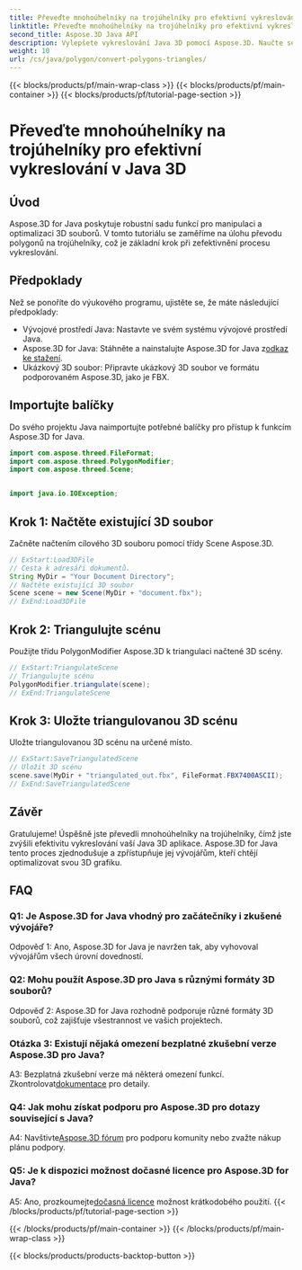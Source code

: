 ```yaml
---
title: Převeďte mnohoúhelníky na trojúhelníky pro efektivní vykreslování v Java 3D
linktitle: Převeďte mnohoúhelníky na trojúhelníky pro efektivní vykreslování v Java 3D
second_title: Aspose.3D Java API
description: Vylepšete vykreslování Java 3D pomocí Aspose.3D. Naučte se převádět mnohoúhelníky na trojúhelníky pro optimální výkon. Stáhněte si nyní pro bezproblémový 3D vývoj.
weight: 10
url: /cs/java/polygon/convert-polygons-triangles/
---
```


{{< blocks/products/pf/main-wrap-class >}}
{{< blocks/products/pf/main-container >}}
{{< blocks/products/pf/tutorial-page-section >}}

# Převeďte mnohoúhelníky na trojúhelníky pro efektivní vykreslování v Java 3D

## Úvod

Aspose.3D for Java poskytuje robustní sadu funkcí pro manipulaci a optimalizaci 3D souborů. V tomto tutoriálu se zaměříme na úlohu převodu polygonů na trojúhelníky, což je základní krok při zefektivnění procesu vykreslování.

## Předpoklady

Než se ponoříte do výukového programu, ujistěte se, že máte následující předpoklady:

- Vývojové prostředí Java: Nastavte ve svém systému vývojové prostředí Java.
-  Aspose.3D for Java: Stáhněte a nainstalujte Aspose.3D for Java z[odkaz ke stažení](https://releases.aspose.com/3d/java/).
- Ukázkový 3D soubor: Připravte ukázkový 3D soubor ve formátu podporovaném Aspose.3D, jako je FBX.

## Importujte balíčky

Do svého projektu Java naimportujte potřebné balíčky pro přístup k funkcím Aspose.3D for Java.

```java
import com.aspose.threed.FileFormat;
import com.aspose.threed.PolygonModifier;
import com.aspose.threed.Scene;


import java.io.IOException;
```

## Krok 1: Načtěte existující 3D soubor

Začněte načtením cílového 3D souboru pomocí třídy Scene Aspose.3D.

```java
// ExStart:Load3DFile
// Cesta k adresáři dokumentů.
String MyDir = "Your Document Directory";
// Načtěte existující 3D soubor
Scene scene = new Scene(MyDir + "document.fbx");
// ExEnd:Load3DFile
```

## Krok 2: Triangulujte scénu

Použijte třídu PolygonModifier Aspose.3D k triangulaci načtené 3D scény.

```java
// ExStart:TriangulateScene
// Triangulujte scénu
PolygonModifier.triangulate(scene);
// ExEnd:TriangulateScene
```

## Krok 3: Uložte triangulovanou 3D scénu

Uložte triangulovanou 3D scénu na určené místo.

```java
// ExStart:SaveTriangulatedScene
// Uložit 3D scénu
scene.save(MyDir + "triangulated_out.fbx", FileFormat.FBX7400ASCII);
// ExEnd:SaveTriangulatedScene
```

## Závěr

Gratulujeme! Úspěšně jste převedli mnohoúhelníky na trojúhelníky, čímž jste zvýšili efektivitu vykreslování vaší Java 3D aplikace. Aspose.3D for Java tento proces zjednodušuje a zpřístupňuje jej vývojářům, kteří chtějí optimalizovat svou 3D grafiku.

## FAQ

### Q1: Je Aspose.3D for Java vhodný pro začátečníky i zkušené vývojáře?

Odpověď 1: Ano, Aspose.3D for Java je navržen tak, aby vyhovoval vývojářům všech úrovní dovedností.

### Q2: Mohu použít Aspose.3D pro Java s různými formáty 3D souborů?

Odpověď 2: Aspose.3D for Java rozhodně podporuje různé formáty 3D souborů, což zajišťuje všestrannost ve vašich projektech.

### Otázka 3: Existují nějaká omezení bezplatné zkušební verze Aspose.3D pro Java?

A3: Bezplatná zkušební verze má některá omezení funkcí. Zkontrolovat[dokumentace](https://reference.aspose.com/3d/java/) pro detaily.

### Q4: Jak mohu získat podporu pro Aspose.3D pro dotazy související s Java?

 A4: Navštivte[Aspose.3D fórum](https://forum.aspose.com/c/3d/18) pro podporu komunity nebo zvažte nákup plánu podpory.

### Q5: Je k dispozici možnost dočasné licence pro Aspose.3D for Java?

 A5: Ano, prozkoumejte[dočasná licence](https://purchase.aspose.com/temporary-license/) možnost krátkodobého použití.
{{< /blocks/products/pf/tutorial-page-section >}}

{{< /blocks/products/pf/main-container >}}
{{< /blocks/products/pf/main-wrap-class >}}

{{< blocks/products/products-backtop-button >}}
